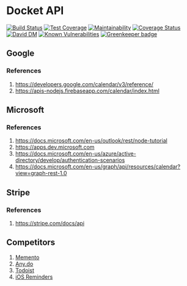 # Docket API

[![Build Status](https://travis-ci.org/docket-fyi/docket-api.svg?branch=develop)](https://travis-ci.org/docket-fyi/docket-api)
[![Test Coverage](https://api.codeclimate.com/v1/badges/be2ba1df06beee8af83c/test_coverage)](https://codeclimate.com/github/docket-fyi/docket-api/test_coverage)
[![Maintainability](https://api.codeclimate.com/v1/badges/be2ba1df06beee8af83c/maintainability)](https://codeclimate.com/github/docket-fyi/docket-api/maintainability)
[![Coverage Status](https://coveralls.io/repos/github/docket-fyi/docket-api/badge.svg?branch=develop)](https://coveralls.io/github/docket-fyi/docket-api?branch=develop)
[![David DM](https://david-dm.org/docket-fyi/docket-api.svg)](https://david-dm.org)
[![Known Vulnerabilities](https://snyk.io/test/github/docket-fyi/docket-api/badge.svg)](https://snyk.io/test/github/docket-fyi/docket-api) [![Greenkeeper badge](https://badges.greenkeeper.io/docket-fyi/docket-api.svg)](https://greenkeeper.io/)

## Google

### References

1. https://developers.google.com/calendar/v3/reference/
1. https://apis-nodejs.firebaseapp.com/calendar/index.html

## Microsoft

### References

1. https://docs.microsoft.com/en-us/outlook/rest/node-tutorial
1. https://apps.dev.microsoft.com
1. https://docs.microsoft.com/en-us/azure/active-directory/develop/authentication-scenarios
1. https://docs.microsoft.com/en-us/graph/api/resources/calendar?view=graph-rest-1.0

## Stripe

### References

1. https://stripe.com/docs/api

## Competitors

1. [Memento](https://www.getmemento.ca/)
1. [Any.do](https://www.any.do/reminders/)
1. [Todoist](https://todoist.com)
1. [iOS Reminders]()
